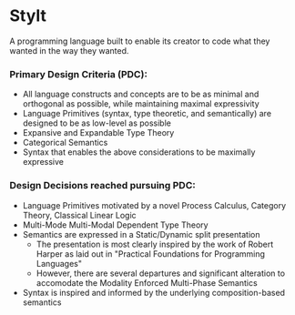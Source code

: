 # Stylt

A programming language built to enable its creator to code what they wanted in the way they wanted.

### Primary Design Criteria (**PDC**):
  
  - All language constructs and concepts are to be as minimal and orthogonal as possible, while maintaining maximal expressivity
  - Language Primitives (syntax, type theoretic, and semantically) are designed to be as low-level as possible
  - Expansive and Expandable Type Theory
  - Categorical Semantics
  - Syntax that enables the above considerations to be maximally expressive

### Design Decisions reached pursuing **PDC**:

  - Language Primitives motivated by a novel Process Calculus, Category Theory, Classical Linear Logic
  - Multi-Mode Multi-Modal Dependent Type Theory
  - Semantics are expressed in a Static/Dynamic split presentation
    - The presentation is most clearly inspired by the work of Robert Harper as laid out in "Practical Foundations for Programming Languages"
    - However, there are several departures and significant alteration to accomodate the Modality Enforced Multi-Phase Semantics
  - Syntax is inspired and informed by the underlying composition-based semantics 
